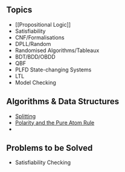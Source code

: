 ## Topics
- [[Propositional Logic]]
- Satisfiability
- CNF/Formalisations
- DPLL/Random
- Randomised Algorithms/Tableaux
- BDT/BDD/OBDD
- QBF
- PLFD State-changing Systems
- LTL
- Model Checking

## Algorithms & Data Structures
- [Splitting](Splitting.md)
- [Polarity and the Pure Atom Rule](Polarity%20and%20the%20Pure%20Atom%20Rule.md)
- 

## Problems to be Solved
- Satisfiability Checking